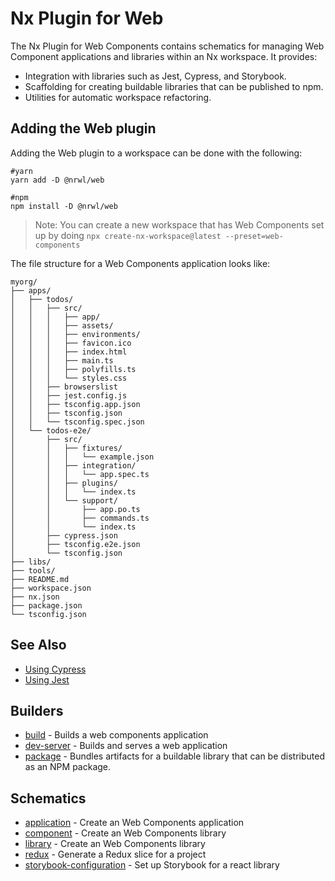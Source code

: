 # Nx Plugin for Web

The Nx Plugin for Web Components contains schematics for managing Web Component applications and libraries within an Nx workspace. It provides:

- Integration with libraries such as Jest, Cypress, and Storybook.
- Scaffolding for creating buildable libraries that can be published to npm.
- Utilities for automatic workspace refactoring.

## Adding the Web plugin

Adding the Web plugin to a workspace can be done with the following:

```shell script
#yarn
yarn add -D @nrwl/web
```

```shell script
#npm
npm install -D @nrwl/web
```

> Note: You can create a new workspace that has Web Components set up by doing `npx create-nx-workspace@latest --preset=web-components`

The file structure for a Web Components application looks like:

```treeview
myorg/
├── apps/
│   ├── todos/
│   │   ├── src/
│   │   │   ├── app/
│   │   │   ├── assets/
│   │   │   ├── environments/
│   │   │   ├── favicon.ico
│   │   │   ├── index.html
│   │   │   ├── main.ts
│   │   │   ├── polyfills.ts
│   │   │   └── styles.css
│   │   ├── browserslist
│   │   ├── jest.config.js
│   │   ├── tsconfig.app.json
│   │   ├── tsconfig.json
│   │   └── tsconfig.spec.json
│   └── todos-e2e/
│       ├── src/
│       │   ├── fixtures/
│       │   │   └── example.json
│       │   ├── integration/
│       │   │   └── app.spec.ts
│       │   ├── plugins/
│       │   │   └── index.ts
│       │   └── support/
│       │       ├── app.po.ts
│       │       ├── commands.ts
│       │       └── index.ts
│       ├── cypress.json
│       ├── tsconfig.e2e.json
│       └── tsconfig.json
├── libs/
├── tools/
├── README.md
├── workspace.json
├── nx.json
├── package.json
└── tsconfig.json
```

## See Also

- [Using Cypress](/{{framework}}/plugins/cypress/overview)
- [Using Jest](/{{framework}}/plugins/cypress/overview)

## Builders

- [build](/{{framework}}/plugins/web/builders/build) - Builds a web components application
- [dev-server](/{{framework}}/plugins/web/builders/package) - Builds and serves a web application
- [package](/{{framework}}/plugins/web/builders/package) - Bundles artifacts for a buildable library that can be distributed as an NPM package.

## Schematics

- [application](/{{framework}}/plugins/web/schematics/application) - Create an Web Components application
- [component](/{{framework}}/plugins/web/schematics/component) - Create an Web Components library
- [library](/{{framework}}/plugins/web/schematics/library) - Create an Web Components library
- [redux](/{{framework}}/plugins/web/schematics/redux) - Generate a Redux slice for a project
- [storybook-configuration](/{{framework}}/plugins/web/schematics/storybook-configuration) - Set up Storybook for a react library
